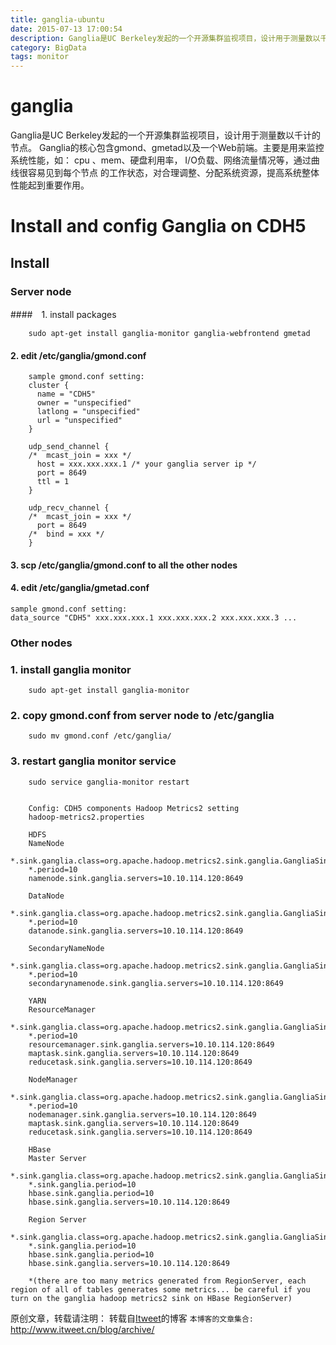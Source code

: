 ```yaml
---
title: ganglia-ubuntu
date: 2015-07-13 17:00:54
description: Ganglia是UC Berkeley发起的一个开源集群监视项目，设计用于测量数以千计的节点。
category: BigData
tags: monitor
---
```


# ganglia 
   Ganglia是UC Berkeley发起的一个开源集群监视项目，设计用于测量数以千计的节点。
   Ganglia的核心包含gmond、gmetad以及一个Web前端。主要是用来监控系统性能，如：
   cpu 、mem、硬盘利用率， I/O负载、网络流量情况等，通过曲线很容易见到每个节点
   的工作状态，对合理调整、分配系统资源，提高系统整体性能起到重要作用。

# Install and config Ganglia on CDH5
## Install

### Server node

####　1. install packages
```
	sudo apt-get install ganglia-monitor ganglia-webfrontend gmetad
```

#### 2. edit /etc/ganglia/gmond.conf
```
	sample gmond.conf setting:
	cluster {
	  name = "CDH5"
	  owner = "unspecified"
	  latlong = "unspecified"
	  url = "unspecified"
	}

	udp_send_channel {
	/*  mcast_join = xxx */
	  host = xxx.xxx.xxx.1 /* your ganglia server ip */
	  port = 8649
	  ttl = 1
	}

	udp_recv_channel {
	/*  mcast_join = xxx */
	  port = 8649
	/*  bind = xxx */
	}
```
	
#### 3. scp /etc/ganglia/gmond.conf to all the other nodes

#### 4. edit /etc/ganglia/gmetad.conf
	
	sample gmond.conf setting:
	data_source "CDH5" xxx.xxx.xxx.1 xxx.xxx.xxx.2 xxx.xxx.xxx.3 ...


### Other nodes

### 1. install ganglia monitor
```	
	sudo apt-get install ganglia-monitor
```

### 2. copy gmond.conf from server node to /etc/ganglia
```	
	sudo mv gmond.conf /etc/ganglia/
```

### 3. restart ganglia monitor service
```	
	sudo service ganglia-monitor restart


	Config: CDH5 components Hadoop Metrics2 setting
	hadoop-metrics2.properties

	HDFS
	NameNode
	*.sink.ganglia.class=org.apache.hadoop.metrics2.sink.ganglia.GangliaSink31
	*.period=10
	namenode.sink.ganglia.servers=10.10.114.120:8649

	DataNode
	*.sink.ganglia.class=org.apache.hadoop.metrics2.sink.ganglia.GangliaSink31
	*.period=10
	datanode.sink.ganglia.servers=10.10.114.120:8649

	SecondaryNameNode
	*.sink.ganglia.class=org.apache.hadoop.metrics2.sink.ganglia.GangliaSink31
	*.period=10
	secondarynamenode.sink.ganglia.servers=10.10.114.120:8649

	YARN
	ResourceManager
	*.sink.ganglia.class=org.apache.hadoop.metrics2.sink.ganglia.GangliaSink31
	*.period=10
	resourcemanager.sink.ganglia.servers=10.10.114.120:8649
	maptask.sink.ganglia.servers=10.10.114.120:8649 
	reducetask.sink.ganglia.servers=10.10.114.120:8649

	NodeManager
	*.sink.ganglia.class=org.apache.hadoop.metrics2.sink.ganglia.GangliaSink31
	*.period=10
	nodemanager.sink.ganglia.servers=10.10.114.120:8649
	maptask.sink.ganglia.servers=10.10.114.120:8649 
	reducetask.sink.ganglia.servers=10.10.114.120:8649

	HBase
	Master Server
	*.sink.ganglia.class=org.apache.hadoop.metrics2.sink.ganglia.GangliaSink31
	*.sink.ganglia.period=10
	hbase.sink.ganglia.period=10
	hbase.sink.ganglia.servers=10.10.114.120:8649

	Region Server
	*.sink.ganglia.class=org.apache.hadoop.metrics2.sink.ganglia.GangliaSink31
	*.sink.ganglia.period=10
	hbase.sink.ganglia.period=10
	hbase.sink.ganglia.servers=10.10.114.120:8649

	*(there are too many metrics generated from RegionServer, each region of all of tables generates some metrics... be careful if you turn on the ganglia hadoop metrics2 sink on HBase RegionServer)
```

原创文章，转载请注明： 转载自[Itweet](http://www.itweet.cn)的博客
`本博客的文章集合:` http://www.itweet.cn/blog/archive/
